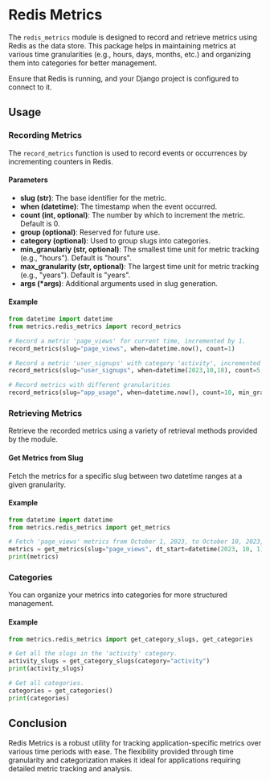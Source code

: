 # Redis Metrics

The `redis_metrics` module is designed to record and retrieve metrics using Redis as the data store. This package helps in maintaining metrics at various time granularities (e.g., hours, days, months, etc.) and organizing them into categories for better management.

Ensure that Redis is running, and your Django project is configured to connect to it.

## Usage

### Recording Metrics

The `record_metrics` function is used to record events or occurrences by incrementing counters in Redis.

#### Parameters

- **slug (str)**: The base identifier for the metric.
- **when (datetime)**: The timestamp when the event occurred.
- **count (int, optional)**: The number by which to increment the metric. Default is 0.
- **group (optional)**: Reserved for future use.
- **category (optional)**: Used to group slugs into categories.
- **min_granulariy (str, optional)**: The smallest time unit for metric tracking (e.g., "hours"). Default is "hours".
- **max_granularity (str, optional)**: The largest time unit for metric tracking (e.g., "years"). Default is "years".
- **args (*args)**: Additional arguments used in slug generation.

#### Example

```python
from datetime import datetime
from metrics.redis_metrics import record_metrics

# Record a metric 'page_views' for current time, incremented by 1.
record_metrics(slug="page_views", when=datetime.now(), count=1)

# Record a metric 'user_signups' with category 'activity', incremented by 5 at specific time.
record_metrics(slug="user_signups", when=datetime(2023,10,10), count=5, category="activity")

# Record metrics with different granularities
record_metrics(slug="app_usage", when=datetime.now(), count=10, min_granulariy="minutes", max_granularity="days")
```

### Retrieving Metrics

Retrieve the recorded metrics using a variety of retrieval methods provided by the module.

#### Get Metrics from Slug

Fetch the metrics for a specific slug between two datetime ranges at a given granularity.

#### Example

```python
from datetime import datetime
from metrics.redis_metrics import get_metrics

# Fetch 'page_views' metrics from October 1, 2023, to October 10, 2023, with hourly granularity.
metrics = get_metrics(slug="page_views", dt_start=datetime(2023, 10, 1), dt_end=datetime(2023, 10, 10), granularity="hours")
print(metrics)
```

### Categories

You can organize your metrics into categories for more structured management.

#### Example

```python
from metrics.redis_metrics import get_category_slugs, get_categories

# Get all the slugs in the 'activity' category.
activity_slugs = get_category_slugs(category="activity")
print(activity_slugs)

# Get all categories.
categories = get_categories()
print(categories)
```

## Conclusion

Redis Metrics is a robust utility for tracking application-specific metrics over various time periods with ease. The flexibility provided through time granularity and categorization makes it ideal for applications requiring detailed metric tracking and analysis.
